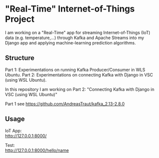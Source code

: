 # "Real-Time" Internet-of-Things Project

I am working on a "Real-Time" app for streaming Internet-of-Things (IoT) data (e.g. temperature,...) through Kafka and Apache Streams into my Django app and applying machine-learning prediction algorithms. 

## Structure
Part 1: 
  Experimentations on running  Kafka Producer/Consumer in WLS Ubuntu. 
Part 2: 
  Experimentations on connecting Kafka with Django in VSC (using WSL Ubuntu). 

In this repository I am working on Part 2: "Connecting Kafka with Django in VSC (using WSL Ubuntu)" 

Part 1 see https://github.com/AndreasTraut/kafka_2.13-2.8.0  


## Usage

IoT App:   
http://127.0.0.1:8000/

Test:  
http://127.0.0.1:8000/hello/name


